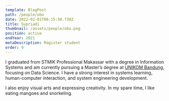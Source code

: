 ```yaml
---
template: BlogPost
path: /people/obo
date: 2022-02-01T06:15:50.738Z
title: Supriadi
thumbnail: /assets/people/obo.png
position: active
endYear: 2021
metaDescription: Magister student
order: 9
---
```


I graduated from STMIK Professional Makassar with a degree in Information Systems and am currently pursuing a Master’s degree at [UNIKOM Bandung](https://unikom.ac.id/), focusing on Data Science. I have a strong interest in systems learning, human-computer interaction, and system engineering development. 

I also enjoy visual arts and expressing creativity. In my spare time, I like eating mangoes and snorkeling.
